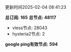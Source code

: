 更新时间2025-02-04 08:41:23

**总订阅: 165**
**总节点: 48117**
- vless节点: 28043
- hysteria2节点: 2

**google ping有效节点: 594**
